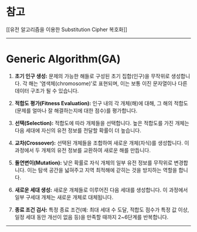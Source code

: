 # 참고
[[유전 알고리즘을 이용한 Substitution Cipher 복호화]]

---
# Generic Algorithm(GA)

1. **초기 인구 생성:** 문제의 가능한 해들로 구성된 초기 집합(인구)을 무작위로 생성합니다. 각 해는 '염색체(chromosome)'로 표현되며, 이는 보통 이진 문자열이나 다른 데이터 구조가 될 수 있습니다.

2. **적합도 평가(Fitness Evaluation):** 인구 내의 각 개체(해)에 대해, 그 해의 적합도(문제를 얼마나 잘 해결하는지에 대한 점수)를 평가합니다.

3. **선택(Selection):** 적합도에 따라 개체들을 선택합니다. 높은 적합도를 가진 개체는 다음 세대에 자신의 유전 정보를 전달할 확률이 더 높습니다.

4. **교차(Crossover):** 선택된 개체들을 조합하여 새로운 개체(자식)를 생성합니다. 이 과정에서 두 개체의 유전 정보를 교환하여 새로운 해를 만듭니다.

5. **돌연변이(Mutation):** 낮은 확률로 자식 개체의 일부 유전 정보를 무작위로 변경합니다. 이는 탐색 공간을 넓혀주고 지역 최적해에 갇히는 것을 방지하는 역할을 합니다.

6. **새로운 세대 생성:** 새로운 개체들로 이루어진 다음 세대를 생성합니다. 이 과정에서 일부 구세대 개체는 새로운 개체로 대체됩니다.

7. **종료 조건 검사:** 특정 종료 조건(예: 최대 세대 수 도달, 적합도 점수가 특정 값 이상, 일정 세대 동안 개선이 없음 등)을 만족할 때까지 2~6단계를 반복합니다.

---
